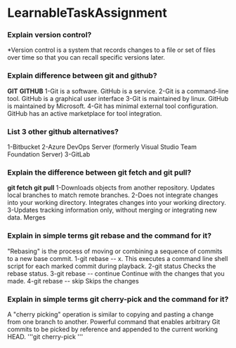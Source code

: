 # LearnableTaskAssignment
### Explain version control?
*Version control is a system that records changes to a file or set of files over time so that you can recall specific versions later.

### Explain difference between git and github?
**GIT**                  **GITHUB**
1-Git is a software.	 GitHub is a service.
2-Git is a command-line tool.	GitHub is a graphical user interface
3-Git is maintained by linux.	GitHub is maintained by Microsoft.
4-Git has minimal external tool configuration.	GitHub has an active marketplace for tool integration.

### List 3 other github alternatives?
1-Bitbucket
2-Azure DevOps Server (formerly Visual Studio Team Foundation Server)
3-GitLab

### Explain the difference between git fetch and git pull?
**git fetch**                                  **git pull**
1-Downloads objects from another repository.        Updates local branches to match remote branches.
2-Does not integrate changes into your working directory.   Integrates changes into your working directory.
3-Updates tracking information only, without merging or integrating new data.     Merges

### Explain in simple terms git rebase and the command for it?
"Rebasing" is the process of moving or combining a sequence of commits to a new base commit.
1-git rebase -- x. This executes a command line shell script for each marked commit during playback.
2-git status	     Checks the rebase status.
3-git rebase --   continue	Continue with the changes that you made.
4-git rebase --   skip	Skips the changes

### Explain in simple terms git cherry-pick and the command for it?
A "cherry picking" operation is similar to copying and pasting a change from one branch
to another. Powerful command that enables arbitrary Git commits to be picked by reference and appended to the current working HEAD. 
'''git cherry-pick <command>'''


